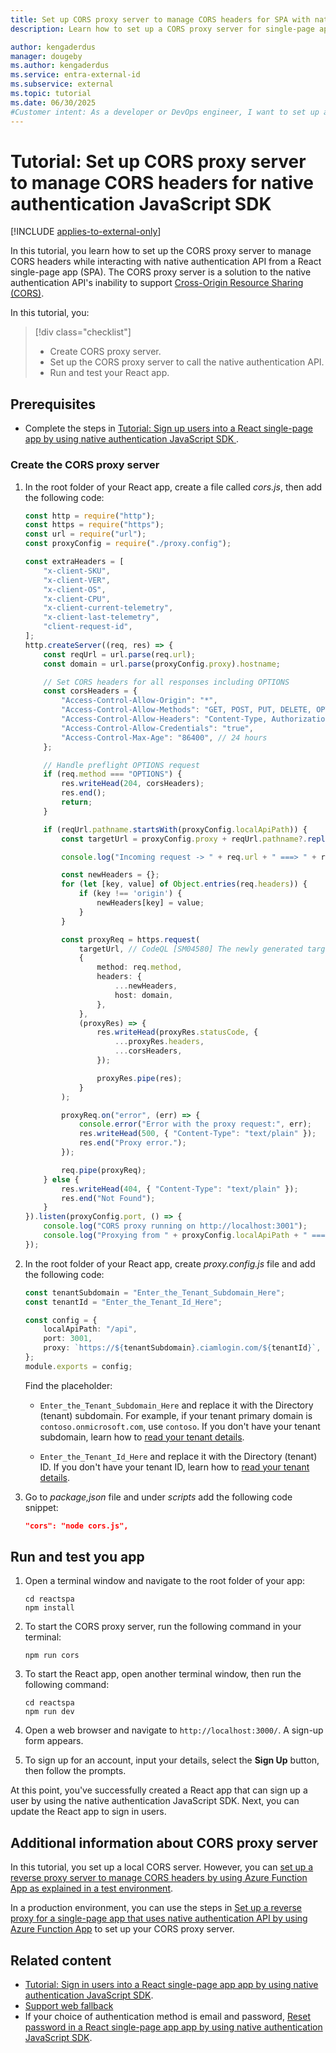 ```yaml
---
title: Set up CORS proxy server to manage CORS headers for SPA with native authentication
description: Learn how to set up a CORS proxy server for single-page application that uses native authentication JavaScript SDK.

author: kengaderdus
manager: dougeby
ms.author: kengaderdus
ms.service: entra-external-id
ms.subservice: external
ms.topic: tutorial
ms.date: 06/30/2025
#Customer intent: As a developer or DevOps engineer, I want to set up a CORS proxy server for a React single-page application that uses native authentication JavaScript SDK so that I can manage CORS headers and enable the app to interact with the native authentication API.
---
```


# Tutorial: Set up CORS proxy server to manage CORS headers for native authentication JavaScript SDK

[!INCLUDE [applies-to-external-only](../external-id/includes/applies-to-external-only.md)]

In this tutorial, you learn how to set up the CORS proxy server to manage CORS headers while interacting with native authentication API from a React single-page app (SPA). The CORS proxy server is a solution to the native authentication API's inability to support [Cross-Origin Resource Sharing (CORS)](https://developer.mozilla.org/docs/Web/HTTP/CORS).

In this tutorial, you:

>[!div class="checklist"]
>
> - Create CORS proxy server.
> - Set up the CORS proxy server to call the native authentication API.
> - Run and test your React app.

## Prerequisites

- Complete the steps in [Tutorial: Sign up users into a React single-page app by using native authentication JavaScript SDK ](tutorial-native-authentication-single-page-app-react-sdk-sign-up.md).

### Create the CORS proxy server

1. In the root folder of your React app, create a file called *cors.js*, then add the following code:

    ```typescript
    const http = require("http");
    const https = require("https");
    const url = require("url");
    const proxyConfig = require("./proxy.config");
    
    const extraHeaders = [
        "x-client-SKU",
        "x-client-VER",
        "x-client-OS",
        "x-client-CPU",
        "x-client-current-telemetry",
        "x-client-last-telemetry",
        "client-request-id",
    ];
    http.createServer((req, res) => {
        const reqUrl = url.parse(req.url);
        const domain = url.parse(proxyConfig.proxy).hostname;
    
        // Set CORS headers for all responses including OPTIONS
        const corsHeaders = {
            "Access-Control-Allow-Origin": "*",
            "Access-Control-Allow-Methods": "GET, POST, PUT, DELETE, OPTIONS",
            "Access-Control-Allow-Headers": "Content-Type, Authorization, " + extraHeaders.join(", "),
            "Access-Control-Allow-Credentials": "true",
            "Access-Control-Max-Age": "86400", // 24 hours
        };
    
        // Handle preflight OPTIONS request
        if (req.method === "OPTIONS") {
            res.writeHead(204, corsHeaders);
            res.end();
            return;
        }
    
        if (reqUrl.pathname.startsWith(proxyConfig.localApiPath)) {
            const targetUrl = proxyConfig.proxy + reqUrl.pathname?.replace(proxyConfig.localApiPath, "") + (reqUrl.search || "");
    
            console.log("Incoming request -> " + req.url + " ===> " + reqUrl.pathname);
    
            const newHeaders = {};
            for (let [key, value] of Object.entries(req.headers)) {
                if (key !== 'origin') {
                    newHeaders[key] = value;
                }
            }
    
            const proxyReq = https.request(
                targetUrl, // CodeQL [SM04580] The newly generated target URL utilizes the configured proxy URL to resolve the CORS issue and will be used exclusively for demo purposes and run locally.
                {
                    method: req.method,
                    headers: {
                        ...newHeaders,
                        host: domain,
                    },
                },
                (proxyRes) => {
                    res.writeHead(proxyRes.statusCode, {
                        ...proxyRes.headers,
                        ...corsHeaders,
                    });
    
                    proxyRes.pipe(res);
                }
            );
    
            proxyReq.on("error", (err) => {
                console.error("Error with the proxy request:", err);
                res.writeHead(500, { "Content-Type": "text/plain" });
                res.end("Proxy error.");
            });
    
            req.pipe(proxyReq);
        } else {
            res.writeHead(404, { "Content-Type": "text/plain" });
            res.end("Not Found");
        }
    }).listen(proxyConfig.port, () => {
        console.log("CORS proxy running on http://localhost:3001");
        console.log("Proxying from " + proxyConfig.localApiPath + " ===> " + proxyConfig.proxy);
    });
    ```

1. In the root folder of your React app, create *proxy.config.js* file and add the following code:

    ```typescript
    const tenantSubdomain = "Enter_the_Tenant_Subdomain_Here";
    const tenantId = "Enter_the_Tenant_Id_Here";
    
    const config = {
        localApiPath: "/api",
        port: 3001,
        proxy: `https://${tenantSubdomain}.ciamlogin.com/${tenantId}`,
    };
    module.exports = config;
    
    ```
    
    Find the placeholder:

    - `Enter_the_Tenant_Subdomain_Here` and replace it with the Directory (tenant) subdomain. For example, if your tenant primary domain is `contoso.onmicrosoft.com`, use `contoso`. If you don't have your tenant subdomain, learn how to [read your tenant details](../external-id/customers/how-to-create-external-tenant-portal.md#get-the-external-tenant-details).

    - `Enter_the_Tenant_Id_Here` and replace it with the Directory (tenant) ID. If you don't have your tenant ID, learn how to [read your tenant details](../external-id/customers/how-to-create-external-tenant-portal.md#get-the-external-tenant-details).

1. Go to *package,json* file and under *scripts* add the following code snippet:

    ```json
    "cors": "node cors.js",
    ``` 

## Run and test you app

1. Open a terminal window and navigate to the root folder of your app:

    ```console
    cd reactspa
    npm install
    ```

1. To start the CORS proxy server, run the following command in your terminal:

    ```console
    npm run cors
    ```

1. To start the React app, open another terminal window, then run the following command:

    ```console
    cd reactspa
    npm run dev
    ```

1. Open a web browser and navigate to `http://localhost:3000/`. A sign-up form appears.

1. To sign up for an account, input your details, select the **Sign Up** button, then follow the prompts.

At this point, you've successfully created a React app that can sign up a user by using the native authentication JavaScript SDK. Next, you can update the React app to sign in users.

## Additional information about CORS proxy server

In this tutorial, you set up a local CORS server. However, you can [set up a reverse proxy server to manage CORS headers by using Azure Function App as explained in a test environment](how-to-native-authentication-cors-solution-test-environment.md).

In a production environment, you can use the steps in [Set up a reverse proxy for a single-page app that uses native authentication API by using Azure Function App](how-to-native-authentication-cors-solution-production-environment.md) to set up your CORS proxy server.

## Related content

- [Tutorial: Sign in users into a React single-page app app by using native authentication JavaScript SDK](tutorial-native-authentication-single-page-app-react-sdk-sign-in.md).
- [Support web fallback](tutorial-native-authentication-single-page-app-javascript-sdk-web-fallback.md)
- If your choice of authentication method is email and password, [Reset password in a React single-page app app by using native authentication JavaScript SDK](tutorial-native-authentication-single-page-app-react-sdk-reset-password.md).
